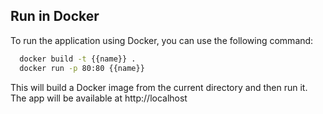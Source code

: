## Run in Docker

To run the application using Docker, you can use the following command:

```bash
  docker build -t {{name}} .
  docker run -p 80:80 {{name}}
```

This will build a Docker image from the current directory and then run it. The app will be available at http://localhost
